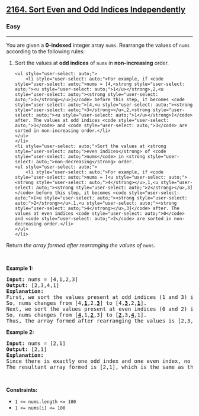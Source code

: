 <h2><a href="https://leetcode.com/problems/sort-even-and-odd-indices-independently/">2164. Sort Even and Odd Indices Independently</a></h2><h3>Easy</h3><hr><div style="user-select: auto;"><p style="user-select: auto;">You are given a <strong style="user-select: auto;">0-indexed</strong> integer array <code style="user-select: auto;">nums</code>. Rearrange the values of <code style="user-select: auto;">nums</code> according to the following rules:</p>

<ol style="user-select: auto;">
	<li style="user-select: auto;">Sort the values at <strong style="user-select: auto;">odd indices</strong> of <code style="user-select: auto;">nums</code> in <strong style="user-select: auto;">non-increasing</strong> order.

	<ul style="user-select: auto;">
		<li style="user-select: auto;">For example, if <code style="user-select: auto;">nums = [4,<strong style="user-select: auto;"><u style="user-select: auto;">1</u></strong>,2,<u style="user-select: auto;"><strong style="user-select: auto;">3</strong></u>]</code> before this step, it becomes <code style="user-select: auto;">[4,<u style="user-select: auto;"><strong style="user-select: auto;">3</strong></u>,2,<strong style="user-select: auto;"><u style="user-select: auto;">1</u></strong>]</code> after. The values at odd indices <code style="user-select: auto;">1</code> and <code style="user-select: auto;">3</code> are sorted in non-increasing order.</li>
	</ul>
	</li>
	<li style="user-select: auto;">Sort the values at <strong style="user-select: auto;">even indices</strong> of <code style="user-select: auto;">nums</code> in <strong style="user-select: auto;">non-decreasing</strong> order.
	<ul style="user-select: auto;">
		<li style="user-select: auto;">For example, if <code style="user-select: auto;">nums = [<u style="user-select: auto;"><strong style="user-select: auto;">4</strong></u>,1,<u style="user-select: auto;"><strong style="user-select: auto;">2</strong></u>,3]</code> before this step, it becomes <code style="user-select: auto;">[<u style="user-select: auto;"><strong style="user-select: auto;">2</strong></u>,1,<u style="user-select: auto;"><strong style="user-select: auto;">4</strong></u>,3]</code> after. The values at even indices <code style="user-select: auto;">0</code> and <code style="user-select: auto;">2</code> are sorted in non-decreasing order.</li>
	</ul>
	</li>
</ol>

<p style="user-select: auto;">Return <em style="user-select: auto;">the array formed after rearranging the values of</em> <code style="user-select: auto;">nums</code>.</p>

<p style="user-select: auto;">&nbsp;</p>
<p style="user-select: auto;"><strong style="user-select: auto;">Example 1:</strong></p>

<pre style="user-select: auto;"><strong style="user-select: auto;">Input:</strong> nums = [4,1,2,3]
<strong style="user-select: auto;">Output:</strong> [2,3,4,1]
<strong style="user-select: auto;">Explanation:</strong> 
First, we sort the values present at odd indices (1 and 3) in non-increasing order.
So, nums changes from [4,<strong style="user-select: auto;"><u style="user-select: auto;">1</u></strong>,2,<strong style="user-select: auto;"><u style="user-select: auto;">3</u></strong>] to [4,<u style="user-select: auto;"><strong style="user-select: auto;">3</strong></u>,2,<strong style="user-select: auto;"><u style="user-select: auto;">1</u></strong>].
Next, we sort the values present at even indices (0 and 2) in non-decreasing order.
So, nums changes from [<u style="user-select: auto;"><strong style="user-select: auto;">4</strong></u>,1,<strong style="user-select: auto;"><u style="user-select: auto;">2</u></strong>,3] to [<u style="user-select: auto;"><strong style="user-select: auto;">2</strong></u>,3,<u style="user-select: auto;"><strong style="user-select: auto;">4</strong></u>,1].
Thus, the array formed after rearranging the values is [2,3,4,1].
</pre>

<p style="user-select: auto;"><strong style="user-select: auto;">Example 2:</strong></p>

<pre style="user-select: auto;"><strong style="user-select: auto;">Input:</strong> nums = [2,1]
<strong style="user-select: auto;">Output:</strong> [2,1]
<strong style="user-select: auto;">Explanation:</strong> 
Since there is exactly one odd index and one even index, no rearrangement of values takes place.
The resultant array formed is [2,1], which is the same as the initial array. 
</pre>

<p style="user-select: auto;">&nbsp;</p>
<p style="user-select: auto;"><strong style="user-select: auto;">Constraints:</strong></p>

<ul style="user-select: auto;">
	<li style="user-select: auto;"><code style="user-select: auto;">1 &lt;= nums.length &lt;= 100</code></li>
	<li style="user-select: auto;"><code style="user-select: auto;">1 &lt;= nums[i] &lt;= 100</code></li>
</ul>
</div>
